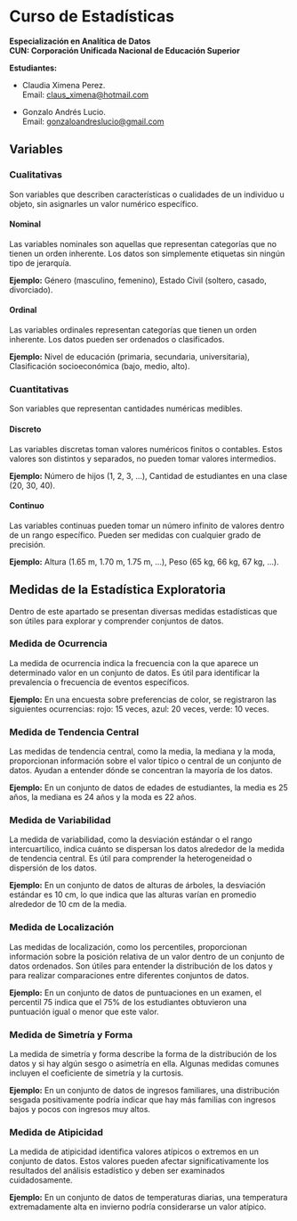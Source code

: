 # Curso de Estadísticas 
**Especialización en Analítica de Datos**  
**CUN: Corporación Unificada Nacional de Educación Superior**

**Estudiantes:**
- Claudia Ximena Perez.  
  Email: claus_ximena@hotmail.com
  
- Gonzalo Andrés Lucio.  
  Email: gonzaloandreslucio@gmail.com

## Variables

### Cualitativas 
Son variables que describen características o cualidades de un individuo u objeto, sin asignarles un valor numérico específico.

#### Nominal
Las variables nominales son aquellas que representan categorías que no tienen un orden inherente. Los datos son simplemente etiquetas sin ningún tipo de jerarquía.

**Ejemplo:** Género (masculino, femenino), Estado Civil (soltero, casado, divorciado).

#### Ordinal
Las variables ordinales representan categorías que tienen un orden inherente. Los datos pueden ser ordenados o clasificados.

**Ejemplo:** Nivel de educación (primaria, secundaria, universitaria), Clasificación socioeconómica (bajo, medio, alto).

### Cuantitativas 
Son variables que representan cantidades numéricas medibles.

#### Discreto
Las variables discretas toman valores numéricos finitos o contables. Estos valores son distintos y separados, no pueden tomar valores intermedios.

**Ejemplo:** Número de hijos (1, 2, 3, ...), Cantidad de estudiantes en una clase (20, 30, 40).

#### Continuo
Las variables continuas pueden tomar un número infinito de valores dentro de un rango específico. Pueden ser medidas con cualquier grado de precisión.

**Ejemplo:** Altura (1.65 m, 1.70 m, 1.75 m, ...), Peso (65 kg, 66 kg, 67 kg, ...).


## Medidas de la Estadística Exploratoria

Dentro de este apartado se presentan diversas medidas estadísticas que son útiles para explorar y comprender conjuntos de datos.

### Medida de Ocurrencia

La medida de ocurrencia indica la frecuencia con la que aparece un determinado valor en un conjunto de datos. Es útil para identificar la prevalencia o frecuencia de eventos específicos.

**Ejemplo:** En una encuesta sobre preferencias de color, se registraron las siguientes ocurrencias: rojo: 15 veces, azul: 20 veces, verde: 10 veces.

### Medida de Tendencia Central

Las medidas de tendencia central, como la media, la mediana y la moda, proporcionan información sobre el valor típico o central de un conjunto de datos. Ayudan a entender dónde se concentran la mayoría de los datos.

**Ejemplo:** En un conjunto de datos de edades de estudiantes, la media es 25 años, la mediana es 24 años y la moda es 22 años.

### Medida de Variabilidad

La medida de variabilidad, como la desviación estándar o el rango intercuartílico, indica cuánto se dispersan los datos alrededor de la medida de tendencia central. Es útil para comprender la heterogeneidad o dispersión de los datos.

**Ejemplo:** En un conjunto de datos de alturas de árboles, la desviación estándar es 10 cm, lo que indica que las alturas varían en promedio alrededor de 10 cm de la media.

### Medida de Localización

Las medidas de localización, como los percentiles, proporcionan información sobre la posición relativa de un valor dentro de un conjunto de datos ordenados. Son útiles para entender la distribución de los datos y para realizar comparaciones entre diferentes conjuntos de datos.

**Ejemplo:** En un conjunto de datos de puntuaciones en un examen, el percentil 75 indica que el 75% de los estudiantes obtuvieron una puntuación igual o menor que este valor.

### Medida de Simetría y Forma

La medida de simetría y forma describe la forma de la distribución de los datos y si hay algún sesgo o asimetría en ella. Algunas medidas comunes incluyen el coeficiente de simetría y la curtosis.

**Ejemplo:** En un conjunto de datos de ingresos familiares, una distribución sesgada positivamente podría indicar que hay más familias con ingresos bajos y pocos con ingresos muy altos.

### Medida de Atipicidad

La medida de atipicidad identifica valores atípicos o extremos en un conjunto de datos. Estos valores pueden afectar significativamente los resultados del análisis estadístico y deben ser examinados cuidadosamente.

**Ejemplo:** En un conjunto de datos de temperaturas diarias, una temperatura extremadamente alta en invierno podría considerarse un valor atípico.

